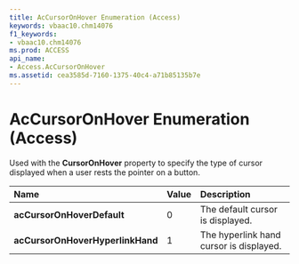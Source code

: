 ```yaml
---
title: AcCursorOnHover Enumeration (Access)
keywords: vbaac10.chm14076
f1_keywords:
- vbaac10.chm14076
ms.prod: ACCESS
api_name:
- Access.AcCursorOnHover
ms.assetid: cea3585d-7160-1375-40c4-a71b85135b7e
---
```



# AcCursorOnHover Enumeration (Access)

Used with the  **CursorOnHover** property to specify the type of cursor displayed when a user rests the pointer on a button.



|**Name**|**Value**|**Description**|
|:-----|:-----|:-----|
|**acCursorOnHoverDefault**|0|The default cursor is displayed.|
|**acCursorOnHoverHyperlinkHand**|1|The hyperlink hand cursor is displayed.|

